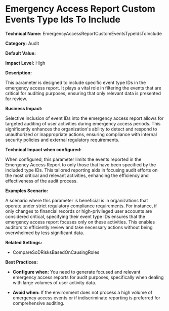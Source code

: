 # Emergency Access Report Custom Events Type Ids To Include

**Technical Name:** EmergencyAccessReportCustomEventsTypeIdsToInclude

**Category:** Audit

**Default Value:**

**Impact Level:** High

**Description:**

This parameter is designed to include specific event type IDs in the emergency access report. It plays a vital role in filtering the events that are critical for auditing purposes, ensuring that only relevant data is presented for review.

**Business Impact:**

Selective inclusion of event IDs into the emergency access report allows for targeted auditing of user activities during emergency access periods. This significantly enhances the organization's ability to detect and respond to unauthorized or inappropriate actions, ensuring compliance with internal security policies and external regulatory requirements.

**Technical Impact when configured:**

When configured, this parameter limits the events reported in the Emergency Access Report to only those that have been specified by the included type IDs. This tailored reporting aids in focusing audit efforts on the most critical and relevant activities, enhancing the efficiency and effectiveness of the audit process.

**Examples Scenario:**

A scenario where this parameter is beneficial is in organizations that operate under strict regulatory compliance requirements. For instance, if only changes to financial records or high-privileged user accounts are considered critical, specifying their event type IDs ensures that the emergency access report focuses only on these activities. This enables auditors to efficiently review and take necessary actions without being overwhelmed by less significant data.

**Related Settings:**

- CompareSoDRisksBasedOnCausingRoles

**Best Practices:** 

- **Configure when:** You need to generate focused and relevant emergency access reports for audit purposes, specifically when dealing with large volumes of user activity data.
  
- **Avoid when:** If the environment does not process a high volume of emergency access events or if indiscriminate reporting is preferred for comprehensive auditing.